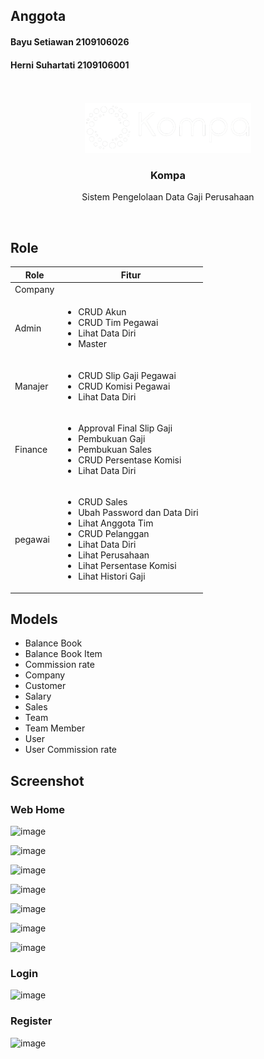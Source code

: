 ## Anggota
#### Bayu Setiawan 2109106026
#### Herni Suhartati 2109106001
<br />

<!-- PROJECT LOGO -->
<br />
<div align="center">
  <a href="https://github.com/othneildrew/Best-README-Template">
    <img src="./public/assets/images/logo_white.png" height="80">
  </a>

  <h3 align="center">Kompa</h3>

  <p align="center">
    Sistem Pengelolaan Data Gaji Perusahaan 
    <br />
  </p>
</div>



<br />

## Role
<div >
    <table>
    <thead>
        <tr>
            <th>Role</th>
            <th>Fitur</th>
        </tr>
    </thead>
    <tbody>
        <tr>
            <td>Company</td>
            <td></td>
        </tr>
        <tr>
            <td>Admin</td>
            <td>
                <ul>
                    <li>CRUD Akun</li>
                    <li>CRUD Tim Pegawai</li>
                    <li>Lihat Data Diri</li>
                    <li>Master</li>
                </ul>
            </td>
        </tr>
        <tr>
            <td>Manajer</td>
            <td>
                <ul>
                    <li>CRUD Slip Gaji Pegawai</li>
                    <li>CRUD Komisi Pegawai</li>
                    <li>Lihat Data Diri</li>
                </ul>
            </td>
        </tr>
        <tr>
            <td>Finance</td>
            <td>
                <ul>
                    <li>Approval Final Slip Gaji</li>
                    <li>Pembukuan Gaji</li>
                    <li>Pembukuan Sales</li>
                    <li>CRUD Persentase Komisi</li>
                    <li>Lihat Data Diri</li>
                </ul>
            </td>
        </tr>
         <tr>
            <td>pegawai</td>
            <td>
                <ul>
                    <li>CRUD Sales</li>
                    <li>Ubah Password dan Data Diri</li>
                    <li>Lihat Anggota Tim</li>
                    <li>CRUD Pelanggan</li>
                    <li>Lihat Data Diri</li>
                    <li>Lihat Perusahaan</li>
                    <li>Lihat Persentase Komisi</li>
                    <li>Lihat Histori Gaji</li>
                </ul>
            </td>
        </tr>
    </tbody>
</table>
</div>


## Models
<ul>
    <li>Balance Book</li>
    <li>Balance Book Item</li>
    <li>Commission rate</li>
    <li>Company</li>
    <li>Customer</li>
    <li>Salary</li>
    <li>Sales</li>
    <li>Team</li>
    <li>Team Member</li>
    <li>User</li>
    <li>User Commission rate</li>
</ul>


<!-- ABOUT THE PROJECT -->
## Screenshot
### Web Home
![image](https://github.com/MirrorBottle/kompa/assets/92102981/a741e1e8-442c-4bee-9a86-6660ba2938f0)

![image](https://github.com/MirrorBottle/kompa/assets/92102981/c6f82a67-9fe4-4cc5-9dc6-83ebba55fb73)

![image](https://github.com/MirrorBottle/kompa/assets/92102981/3c3a80e5-36bb-4350-a92d-00bf80aa9f00)

![image](https://github.com/MirrorBottle/kompa/assets/92102981/49aceb86-9d59-45f3-841d-3e860821d47d)

![image](https://github.com/MirrorBottle/kompa/assets/92102981/5114b3f7-5d13-4bd3-b3e9-b168f18c36a5)

![image](https://github.com/MirrorBottle/kompa/assets/92102981/7e7b56d3-7611-415b-904d-e372f5e89e32)

![image](https://github.com/MirrorBottle/kompa/assets/92102981/c919ae26-7061-4fc3-88fd-ce53fcab628c)

### Login
![image](https://github.com/MirrorBottle/kompa/assets/92102981/c48642b8-cdf7-4af6-88a5-2872ad1289fc)


### Register
![image](https://github.com/MirrorBottle/kompa/assets/92102981/a58aaa34-1843-42a6-b66c-3c41002d3702)

